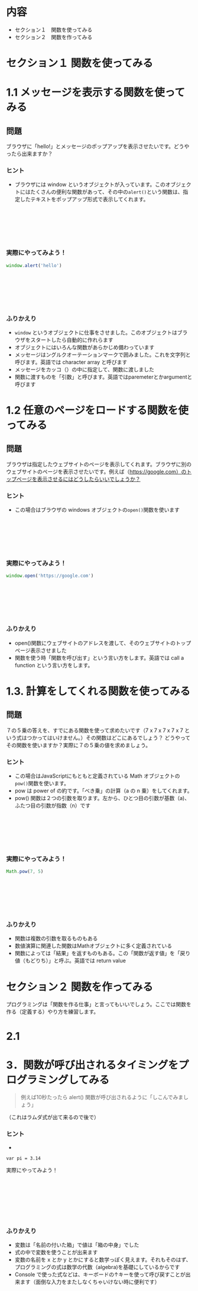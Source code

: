 # 内容

- セクション１　関数を使ってみる
- セクション２　関数を作ってみる

# セクション１ 関数を使ってみる

# 1.1 メッセージを表示する関数を使ってみる

## 問題

ブラウザに「hello!」とメッセージのポップアップを表示させたいです。どうやったら出来ますか？

### ヒント

- ブラウザには window というオブジェクトが入っています。このオブジェクトにはたくさんの便利な関数があって、その中の```alert()```という関数は、指定したテキストをポップアップ形式で表示してくれます。

<br/><br/><br/><br/><br/>

### 実際にやってみよう！　

```javascript
window.alert('hello')
```

<br/><br/><br/><br/><br/>

### ふりかえり

- ```window``` というオブジェクトに仕事をさせました。このオブジェクトはブラウザをスタートしたら自動的に作れらます
- オブジェクトにはいろんな関数があらかじめ備わっています
- メッセージはングルクオーテーションマークで囲みました。これを文字列と呼びます。英語では character array と呼びます
- メッセージをカッコ（）の中に指定して、関数に渡しました
- 関数に渡すものを「引数」と呼びます。英語ではparemeterとかargumentと呼びます

# 1.2 任意のページをロードする関数を使ってみる

## 問題

ブラウザは指定したウェブサイトのページを表示してくれます。ブラウザに別のウェブサイトのページを表示させたいです。例えば（https://google.com）のトップページを表示させるにはどうしたらいいでしょうか？

### ヒント

- この場合はブラウザの windows オブジェクトの```open()```関数を使います

<br/><br/><br/><br/><br/>

### 実際にやってみよう！

```javascript
window.open('https://google.com')
``` 

<br/><br/><br/><br/><br/>

### ふりかえり

- open()関数にウェブサイトのアドレスを渡して、そのウェブサイトのトップページ表示させました
- 関数を使う時「関数を呼び出す」という言い方をします。英語では call a function という言い方をします。


# 1.3. 計算をしてくれる関数を使ってみる

## 問題

７の５乗の答えを、すでにある関数を使って求めたいです（7 x 7 x 7 x 7 x 7 という式はつかってはいけません。）その関数はどこにあるでしょう？
どうやってその関数を使いますか？実際に７の５乗の値を求めましょう。

### ヒント

- この場合はJavaScriptにもともと定義されている Math オブジェクトの```pow()```関数を使います。
- pow は power of の約です。「べき乗」の計算（a の n 乗）をしてくれます。
- pow() 関数は２つの引数を取ります。左から、ひとつ目の引数が基数（a)、ふたつ目の引数が指数（n）です

<br/><br/><br/><br/><br/>

### 実際にやってみよう！

```javascript
Math.pow(7, 5)
``` 

<br/><br/><br/><br/><br/>

### ふりかえり

- 関数は複数の引数を取るものもある
- 数値演算に関連した関数はMathオブジェクトに多く定義されている
- 関数によっては「結果」を返すものもある。この「関数が返す値」を「戻り値（もどりち）」と呼ぶ。英語では return value

# セクション２ 関数を作ってみる

プログラミングは「関数を作る仕事」と言ってもいいでしょう。ここでは関数を作る（定義する）やり方を練習します。

# 2.1 


















# 3．関数が呼び出されるタイミングをプログラミングしてみる

> 例えば10秒たったら alert() 関数が呼び出されるように「しこんでみましょう」

（これはラムダ式が出て来るので後で）

### ヒント

- 

```
var pi = 3.14
```

実際にやってみよう！　<br/><br/><br/><br/><br/><br/><br/><br/>

### ふりかえり

- 変数は「名前の付いた箱」で値は「箱の中身」でした
- 式の中で変数を使うことが出来ます
- 変数の名前を x とか y とかにすると数学っぽく見えます。それもそのはず、プログラミングの式は数学の代数（algebra)を基礎にしているからです
- Console で使った式などは、キーボードの↑キーを使って呼び戻すことが出来ます（面倒な入力をまたしなくちゃいけない時に便利です）

